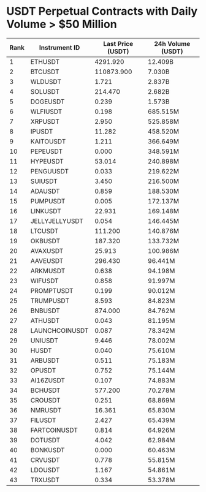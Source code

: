 # USDT Perpetual Contracts with Daily Volume > $50 Million

| Rank | Instrument ID | Last Price (USDT) | 24h Volume (USDT) |
|------|---------------|-------------------|-------------------|
| 1 | ETHUSDT | 4291.920 | 12.409B |
| 2 | BTCUSDT | 110873.900 | 7.030B |
| 3 | WLDUSDT | 1.721 | 2.837B |
| 4 | SOLUSDT | 214.470 | 2.682B |
| 5 | DOGEUSDT | 0.239 | 1.573B |
| 6 | WLFIUSDT | 0.198 | 685.515M |
| 7 | XRPUSDT | 2.950 | 525.858M |
| 8 | IPUSDT | 11.282 | 458.520M |
| 9 | KAITOUSDT | 1.211 | 366.649M |
| 10 | PEPEUSDT | 0.000 | 348.591M |
| 11 | HYPEUSDT | 53.014 | 240.898M |
| 12 | PENGUUSDT | 0.033 | 219.622M |
| 13 | SUIUSDT | 3.450 | 216.500M |
| 14 | ADAUSDT | 0.859 | 188.530M |
| 15 | PUMPUSDT | 0.005 | 172.137M |
| 16 | LINKUSDT | 22.931 | 169.148M |
| 17 | JELLYJELLYUSDT | 0.054 | 146.445M |
| 18 | LTCUSDT | 111.200 | 140.876M |
| 19 | OKBUSDT | 187.320 | 133.732M |
| 20 | AVAXUSDT | 25.913 | 100.986M |
| 21 | AAVEUSDT | 296.430 | 96.441M |
| 22 | ARKMUSDT | 0.638 | 94.198M |
| 23 | WIFUSDT | 0.858 | 91.997M |
| 24 | PROMPTUSDT | 0.199 | 90.012M |
| 25 | TRUMPUSDT | 8.593 | 84.823M |
| 26 | BNBUSDT | 874.000 | 84.762M |
| 27 | ATHUSDT | 0.043 | 81.195M |
| 28 | LAUNCHCOINUSDT | 0.087 | 78.342M |
| 29 | UNIUSDT | 9.446 | 78.002M |
| 30 | HUSDT | 0.040 | 75.610M |
| 31 | ARBUSDT | 0.511 | 75.183M |
| 32 | OPUSDT | 0.752 | 75.144M |
| 33 | AI16ZUSDT | 0.107 | 74.883M |
| 34 | BCHUSDT | 577.200 | 70.278M |
| 35 | CROUSDT | 0.251 | 68.869M |
| 36 | NMRUSDT | 16.361 | 65.830M |
| 37 | FILUSDT | 2.427 | 65.439M |
| 38 | FARTCOINUSDT | 0.814 | 64.926M |
| 39 | DOTUSDT | 4.042 | 62.984M |
| 40 | BONKUSDT | 0.000 | 60.463M |
| 41 | CRVUSDT | 0.778 | 55.815M |
| 42 | LDOUSDT | 1.167 | 54.861M |
| 43 | TRXUSDT | 0.334 | 53.378M |
